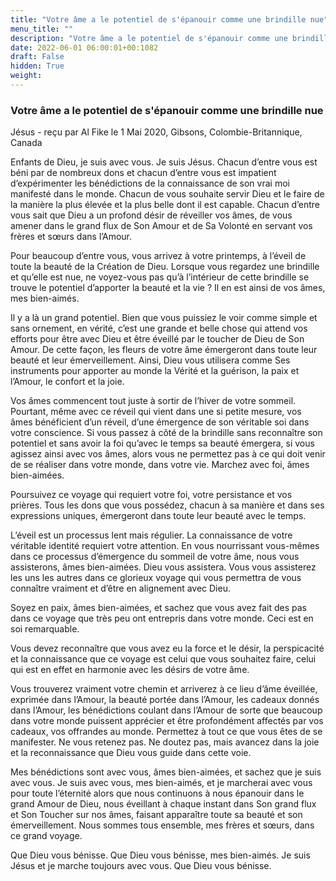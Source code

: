 ```yaml
---
title: "Votre âme a le potentiel de s'épanouir comme une brindille nue"
menu_title: ""
description: "Votre âme a le potentiel de s'épanouir comme une brindille nue"
date: 2022-06-01 06:00:01+00:1082
draft: False
hidden: True
weight:
---
```

### Votre âme a le potentiel de s'épanouir comme une brindille nue

Jésus - reçu par Al Fike le 1 Mai 2020, Gibsons, Colombie-Britannique, Canada

Enfants de Dieu, je suis avec vous. Je suis Jésus. Chacun d’entre vous est béni par de nombreux dons et chacun d’entre vous est impatient d’expérimenter les bénédictions de la connaissance de son vrai moi manifesté dans le monde. Chacun de vous souhaite servir Dieu et le faire de la manière la plus élevée et la plus belle dont il est capable. Chacun d’entre vous sait que Dieu a un profond désir de réveiller vos âmes, de vous amener dans le grand flux de Son Amour et de Sa Volonté en servant vos frères et sœurs dans l’Amour.

Pour beaucoup d’entre vous, vous arrivez à votre printemps, à l’éveil de toute la beauté de la Création de Dieu. Lorsque vous regardez une brindille et qu’elle est nue, ne voyez-vous pas qu’à l’intérieur de cette brindille se trouve le potentiel d’apporter la beauté et la vie ? Il en est ainsi de vos âmes, mes bien-aimés.

Il y a là un grand potentiel. Bien que vous puissiez le voir comme simple et sans ornement, en vérité, c’est une grande et belle chose qui attend vos efforts pour être avec Dieu et être éveillé par le toucher de Dieu de Son Amour. De cette façon, les fleurs de votre âme émergeront dans toute leur beauté et leur émerveillement. Ainsi, Dieu vous utilisera comme Ses instruments pour apporter au monde la Vérité et la guérison, la paix et l’Amour, le confort et la joie.

Vos âmes commencent tout juste à sortir de l’hiver de votre sommeil. Pourtant, même avec ce réveil qui vient dans une si petite mesure, vos âmes bénéficient d’un réveil, d’une émergence de son véritable soi dans votre conscience. Si vous passez à côté de la brindille sans reconnaître son potentiel et sans avoir la foi qu’avec le temps sa beauté émergera, si vous agissez ainsi avec vos âmes, alors vous ne permettez pas à ce qui doit venir de se réaliser dans votre monde, dans votre vie. Marchez avec foi, âmes bien-aimées.

Poursuivez ce voyage qui requiert votre foi, votre persistance et vos prières. Tous les dons que vous possédez, chacun à sa manière et dans ses expressions uniques, émergeront dans toute leur beauté avec le temps.

L’éveil est un processus lent mais régulier. La connaissance de votre véritable identité requiert votre attention. En vous nourrissant vous-mêmes dans ce processus d’émergence du sommeil de votre âme, nous vous assisterons, âmes bien-aimées. Dieu vous assistera. Vous vous assisterez les uns les autres dans ce glorieux voyage qui vous permettra de vous connaître vraiment et d’être en alignement avec Dieu.

Soyez en paix, âmes bien-aimées, et sachez que vous avez fait des pas dans ce voyage que très peu ont entrepris dans votre monde. Ceci est en soi remarquable.

Vous devez reconnaître que vous avez eu la force et le désir, la perspicacité et la connaissance que ce voyage est celui que vous souhaitez faire, celui qui est en effet en harmonie avec les désirs de votre âme.

Vous trouverez vraiment votre chemin et arriverez à ce lieu d’âme éveillée, exprimée dans l’Amour, la beauté portée dans l’Amour, les cadeaux donnés dans l’Amour, les bénédictions coulant dans l’Amour de sorte que beaucoup dans votre monde puissent apprécier et être profondément affectés par vos cadeaux, vos offrandes au monde. Permettez à tout ce que vous êtes de se manifester. Ne vous retenez pas. Ne doutez pas, mais avancez dans la joie et la reconnaissance que Dieu vous guide dans cette voie.

Mes bénédictions sont avec vous, âmes bien-aimées, et sachez que je suis avec vous. Je suis avec vous, mes bien-aimés, et je marcherai avec vous pour toute l’éternité alors que nous continuons à nous épanouir dans le grand Amour de Dieu, nous éveillant à chaque instant dans Son grand flux et Son Toucher sur nos âmes, faisant apparaître toute sa beauté et son émerveillement. Nous sommes tous ensemble, mes frères et sœurs, dans ce grand voyage.

Que Dieu vous bénisse. Que Dieu vous bénisse, mes bien-aimés. Je suis Jésus et je marche toujours avec vous. Que Dieu vous bénisse.
